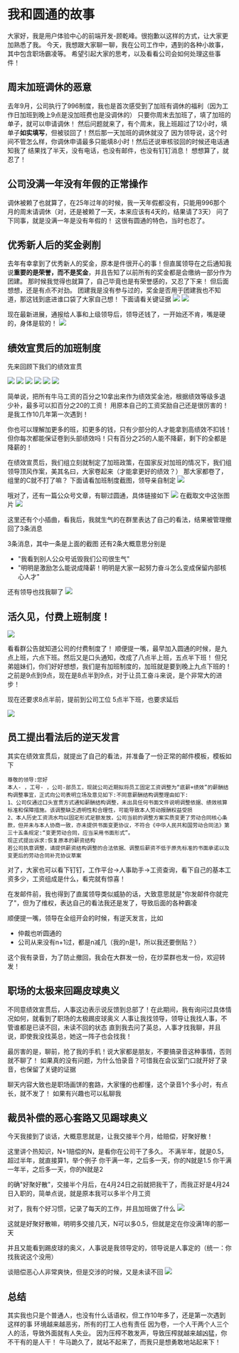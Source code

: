 # 我和圆通的故事

大家好，我是用户体验中心的前端开发-顾乾峰。很抱歉以这样的方式，让大家更加熟悉了我。
今天，我想跟大家聊一聊，我在公司工作中，遇到的各种小故事，其中包含职场霸凌等。
希望引起大家的思考，以及看看公司会如何处理这些事件！

## 周末加班调休的恶意

去年9月，公司执行了996制度，我也是首次感受到了加班有调休的福利（因为工作日加班到晚上9点是没加班费也是没调休的）
只要你周末去加班了，填了加班的单子，就可以申请调休！
然后问题就来了，有个周末，我上班超过了12小时，填单子**如实填写**，但被驳回了！然后那一天加班的调休就没了
因为领导说，这个时间不管怎么样，你调休申请最多只能填8小时！然后还说审核驳回的时候还电话通知我了
结果找了半天，没有电话，也没有邮件，也没有钉钉消息！
想想算了，就忍了！

## 公司没满一年没有年假的正常操作

调休被赖了也就算了，在25年过年的时候，我一天年假都没有，只能用996那个月的周末请调休（对，还是被赖了一天，本来应该有4天的，结果请了3天）
问了下同事，就是没满一年是没有年假的！
这很有圆通的特色，当时也忍了。

## 优秀新人后的奖金剥削

去年有幸拿到了优秀新人的奖金，原本是件很开心的事！但直属领导在之后通知我说**重要的是荣誉，而不是奖金**，并且告知了以前所有的奖金都是会缴纳一部分作为团建。
那时候我觉得也就算了，自己毕竟也是有荣誉感的，又忍了下来！
但后面想想，还是有点不对劲。
团建我是没有参与过的，奖金是否用于团建我也不知道，那这钱到底进谁口袋了大家自己想！
下面请看关键证据
![](./images/新人奖金1.jpg)
![](./images/新人奖金2.jpg)

现在最新进展，通报给人事和上级领导后，领导还钱了，一开始还不肯，嘴是硬的，身体是软的！
![](./images/新人奖金3.jpg)

## 绩效宣贯后的加班制度

先来回顾下我们的绩效宣贯

![](./images/绩效1.jpg)
![](./images/绩效2.jpg)
![](./images/绩效3.jpg)
![](./images/绩效4.jpg)
![](./images/绩效5.jpg)
![](./images/绩效6.jpg)

简单说，把所有牛马工资的百分之10拿出来作为绩效奖金池，根据绩效等级多退少补，最多可以扣百分之20的工资！
用原本自己的工资奖励自己还是很厉害的！是我工作10几年第一次遇到！

你也可以理解加更多的班，扣更多的钱，只有少部分的人才能拿到高绩效不扣钱！但你每次都能保证卷到头部绩效吗！只有百分之25的人能不降薪，剩下的全都是降薪的！

在绩效宣贯后，我们组立刻就制定了加班政策，在国家反对加班的情况下，我们组领导顶风作案，美其名曰，大家卷起来（才能拿更好的绩效？）
那大家都卷了，组里的C就不打了嘛？
下面请看加班制度截图，领导亲自制定
![](./images/加班制度.jpg)

哦对了，还有一篇公众号文章，有聊过圆通，具体链接如下
![](https://mp.weixin.qq.com/s/3W4ftpISC6-6iT_spfSMfg)
在截取文中这张图片
![](./images/公众号文截图.jpg)

这里还有个小插曲，看我后，我就生气的在群里表达了自己的看法，结果被管理撤回了3条消息

3条消息，其中一条是上面的截图
还有2条大概意思分别是
- "我看到别人公众号诋毁我们公司很生气"
- "明明是激励怎么能说成降薪！明明是大家一起努力奋斗怎么变成保留内部核心人才"

还有领导也找我聊了
![](./images/领导找我谈话.png)


## 活久见，付费上班制度！

![](./images/付费上班.jpg)

看看群公告就知道公司的付费制度了！
顺便提一嘴，最早加入圆通的时候，是九点上班，六点下班。然后又是口头通知，改成了八点半上班，五点半下班！
但兄弟姐妹们，你们好好想想，我们是有加班制度的，加班就是要到晚上九点下班的！
之前是9点到9点，现在是8点半到9点，对于让员工奋斗来说，是个非常大的进步！

现在还要求8点半前，提前到公司工位
5点半下班，也要求延后

![](./images/离谱的上下班时间.png)


## 员工提出看法后的逆天发言

其实在绩效宣贯后，就提出了自己的看法，并准备了一份正常的邮件模板，模板如下
```
尊敬的领导:您好
本人- ，工号- ，公司-部员工，现就公司近期拟将员工固定工资调整为“底薪+绩效”的薪酬结构调整事宜，正式向公司表明立场及意见如下:不同意薪酬结构调整理由如下:
1、公司仅通过口头宣贯方式通知薪酬结构调整，未出具任何书面文件说明调整依据、绩效核算标准和保障措施。该调整缺乏透明性和合理性，可能导致本人劳动报酬权益受损
2、本人历史工资流水均以固定形式足额发放，公司当前的调整方案实质变更了劳动合同核心条款，但并未与本人协商一致，亦未提供书面变更协议，不符合《中华人民共和国劳动合同法》第三十五条规定:“变更劳动合同，应当采用书面形式”。
现正式提出诉求:恢复原本的薪资结构
若公司执意调整，请提供薪资结构调整的合法依据、调整后薪资不低于原先标准的书面承诺以及变更后的劳动合同补充协议草案
```
对了，大家也可以看下钉钉，工作平台->人事助手->工资查询，看下自己的基本工资多少，工资组成是什么，看完就有惊喜！

在发邮件前，我也得到了直属领导类似威胁的话，大致意思就是"你发邮件你就完了"，但为了维权，表达自己的看法我还是发了，导致后面的各种霸凌

顺便提一嘴，领导在全组开会的时候，有逆天发言，比如
- 仲裁也听圆通的
- 公司从来没有n+1过，都是n减几（我的n是1，所以我还要倒贴？）

这个我有录音，为了防止撤回，我会在大群发一份，在炒菜群也发一份，欢迎转发！

## 职场的太极来回踢皮球奥义

不同意绩效宣贯后，人事这边表示说反馈到总部了！在此期间，我有询问过具体情况如何，就看到了职场的太极踢皮球奥义
人事让我找领导，领导让我找人事，不管谁都是已读不回，未读不回的状态
直到我去问了英总，人事才找我聊，并且说，即使我没找英总，她这一阵子也会找我！

最厉害的是，聊前，抢了我的手机！说大家都是朋友，不要搞录音这种事情，否则就不聊了！
如果真的没有问题，为什么怕录音？可惜我在会议室门口就开好了录音，也保留了关键的证据

聊天内容大致也是职场画饼的套路，大家懂的也都懂，这个录音1个多小时，有点长，就不发了！
如果有兴趣也可以私聊我

## 裁员补偿的恶心套路又见踢球奥义 

今天我接到了谈话，大概意思就是，让我交接半个月，给赔偿，好聚好散！

这里讲个热知识，N+1赔偿的N，是看你在公司干了多久。
不满半年，就是0.5，超过半年，就直接算1，举个例子
你干满一年，之后多一天，你的N就是1.5
你干满一年半，之后多一天，你的N就是2

的确"好聚好散"，交接半个月后，在4月24日之前就把我干了，而我正好是4月24日入职的，简单点说，就是原本我可以多半个月工资

对了，我有个好习惯，记录了每天的工作，并且加班做了什么
![](./images/工作日志.png)

这就是好聚好散嘛，明明多交接几天，N可以多0.5，但就是定在你没满1年的那一天

并且又能看到踢皮球的奥义，人事说是我领导定的，领导说是人事定的（统一：你找我说这个没用）

谈赔偿恶心人非常爽快，但是交涉的时候，又是未读不回
![](./images/社保不交是吧.jpg)

## 总结

其实我也只是个普通人，也没有什么话语权，但工作10年多了，还是第一次遇到这样的事
环境越来越恶劣，所有的打工人也有责任
因为卷，一个人干两个人三个人的活，导致外面就有人失业。
因为压榨不敢发声，导致压榨就越来越凶猛，你不干有的是人干！
牛马跪久了，就站不起来了，而我只是想勇敢地站起来下！
